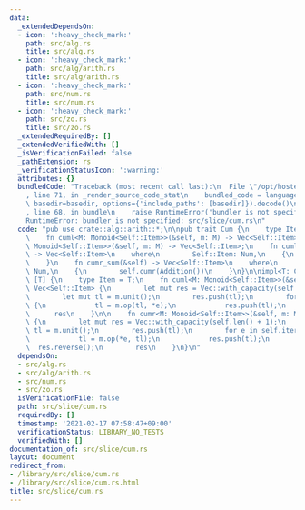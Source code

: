 ```yaml
---
data:
  _extendedDependsOn:
  - icon: ':heavy_check_mark:'
    path: src/alg.rs
    title: src/alg.rs
  - icon: ':heavy_check_mark:'
    path: src/alg/arith.rs
    title: src/alg/arith.rs
  - icon: ':heavy_check_mark:'
    path: src/num.rs
    title: src/num.rs
  - icon: ':heavy_check_mark:'
    path: src/zo.rs
    title: src/zo.rs
  _extendedRequiredBy: []
  _extendedVerifiedWith: []
  _isVerificationFailed: false
  _pathExtension: rs
  _verificationStatusIcon: ':warning:'
  attributes: {}
  bundledCode: "Traceback (most recent call last):\n  File \"/opt/hostedtoolcache/Python/3.9.1/x64/lib/python3.9/site-packages/onlinejudge_verify/documentation/build.py\"\
    , line 71, in _render_source_code_stat\n    bundled_code = language.bundle(stat.path,\
    \ basedir=basedir, options={'include_paths': [basedir]}).decode()\n  File \"/opt/hostedtoolcache/Python/3.9.1/x64/lib/python3.9/site-packages/onlinejudge_verify/languages/user_defined.py\"\
    , line 68, in bundle\n    raise RuntimeError('bundler is not specified: {}'.format(path.as_posix()))\n\
    RuntimeError: bundler is not specified: src/slice/cum.rs\n"
  code: "pub use crate::alg::arith::*;\n\npub trait Cum {\n    type Item: Copy;\n\
    \    fn cuml<M: Monoid<Self::Item>>(&self, m: M) -> Vec<Self::Item>;\n    fn cumr<M:\
    \ Monoid<Self::Item>>(&self, m: M) -> Vec<Self::Item>;\n    fn cuml_sum(&self)\
    \ -> Vec<Self::Item>\n    where\n        Self::Item: Num,\n    {\n        self.cuml(Addition())\n\
    \    }\n    fn cumr_sum(&self) -> Vec<Self::Item>\n    where\n        Self::Item:\
    \ Num,\n    {\n        self.cumr(Addition())\n    }\n}\n\nimpl<T: Copy> Cum for\
    \ [T] {\n    type Item = T;\n    fn cuml<M: Monoid<Self::Item>>(&self, m: M) ->\
    \ Vec<Self::Item> {\n        let mut res = Vec::with_capacity(self.len() + 1);\n\
    \        let mut tl = m.unit();\n        res.push(tl);\n        for e in self\
    \ {\n            tl = m.op(tl, *e);\n            res.push(tl);\n        }\n  \
    \      res\n    }\n\n    fn cumr<M: Monoid<Self::Item>>(&self, m: M) -> Vec<Self::Item>\
    \ {\n        let mut res = Vec::with_capacity(self.len() + 1);\n        let mut\
    \ tl = m.unit();\n        res.push(tl);\n        for e in self.iter().rev() {\n\
    \            tl = m.op(*e, tl);\n            res.push(tl);\n        }\n      \
    \  res.reverse();\n        res\n    }\n}\n"
  dependsOn:
  - src/alg.rs
  - src/alg/arith.rs
  - src/num.rs
  - src/zo.rs
  isVerificationFile: false
  path: src/slice/cum.rs
  requiredBy: []
  timestamp: '2021-02-17 07:58:47+09:00'
  verificationStatus: LIBRARY_NO_TESTS
  verifiedWith: []
documentation_of: src/slice/cum.rs
layout: document
redirect_from:
- /library/src/slice/cum.rs
- /library/src/slice/cum.rs.html
title: src/slice/cum.rs
---
```

